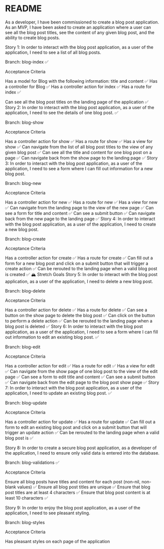 # README

As a developer, I have been commissioned to create a blog post application. As an MVP, I have been asked to create an application where a user can see all the blog post titles, see the content of any given blog post, and the ability to create blog posts.

Story 1: In order to interact with the blog post application, as a user of the application, I need to see a list of all blog posts.

Branch: blog-index ✅

Acceptance Criteria

Has a model for Blog with the following information: title and content ✅
Has a controller for Blog ✅
Has a controller action for index ✅
Has a route for index ✅

Can see all the blog post titles on the landing page of the application ✅
Story 2: In order to interact with the blog post application, as a user of the application, I need to see the details of one blog post. ✅

Branch: blog-show

Acceptance Criteria

Has a controller action for show ✅
Has a route for show ✅
Has a view for show ✅
Can navigate from the list of all blog post titles to the view of any given blog post ✅
Can see all the title and content for one blog post on a page ✅
Can navigate back from the show page to the landing page ✅
Story 3: In order to interact with the blog post application, as a user of the application, I need to see a form where I can fill out information for a new blog post.

Branch: blog-new

Acceptance Criteria

Has a controller action for new ✅
Has a route for new ✅
Has a view for new ✅
Can navigate from the landing page to the view of the new page ✅
Can see a form for title and content ✅
Can see a submit button ✅
Can navigate back from the new page to the landing page ✅
Story 4: In order to interact with the blog post application, as a user of the application, I need to create a new blog post.

Branch: blog-create

Acceptance Criteria

Has a controller action for create ✅
Has a route for create ✅
Can fill out a form for a new blog post and click on a submit button that will trigger a create action ✅
Can be rerouted to the landing page when a valid blog post is created ✅
🏔 Stretch Goals
Story 5: In order to interact with the blog post application, as a user of the application, I need to delete a new blog post.

Branch: blog-delete

Acceptance Criteria

Has a controller action for delete ✅
Has a route for delete ✅
Can see a button on the show page to delete the blog post ✅
Can click on the button to perform a delete action ✅
Can be rerouted to the landing page when a blog post is deleted ✅
Story 6: In order to interact with the blog post application, as a user of the application, I need to see a form where I can fill out information to edit an existing blog post. ✅

Branch: blog-edit

Acceptance Criteria

Has a controller action for edit ✅
Has a route for edit ✅
Has a view for edit ✅
Can navigate from the show page of one blog post to the view of the edit page ✅
Can see a form to edit title and content ✅
Can see a submit button ✅
Can navigate back from the edit page to the blog post show page ✅
Story 7: In order to interact with the blog post application, as a user of the application, I need to update an existing blog post. ✅

Branch: blog-update

Acceptance Criteria

Has a controller action for update ✅
Has a route for update ✅
Can fill out a form to edit an existing blog post and click on a submit button that will trigger an update action ✅
Can be rerouted to the landing page when a valid blog post is ✅

Story 8: In order to create a secure blog post application, as a developer of the application, I need to ensure only valid data is entered into the database.

Branch: blog-validations ✅

Acceptance Criteria

Ensure all blog posts have titles and content for each post (non-nil, non-blank values) ✅
Ensure all blog post titles are unique ✅
Ensure that blog post titles are at least 4 characters ✅
Ensure that blog post content is at least 10 characters ✅

Story 9: In order to enjoy the blog post application, as a user of the application, I need to see pleasant styling.

Branch: blog-styles

Acceptance Criteria

Has pleasant styles on each page of the application
